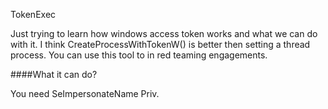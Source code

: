 TokenExec 

Just trying to learn how windows access token works and what we can do with it. I think CreateProcessWithTokenW() is better then setting a thread process. You can use this tool to in red teaming engagements.

####What it can do?

You need SeImpersonateName Priv.
